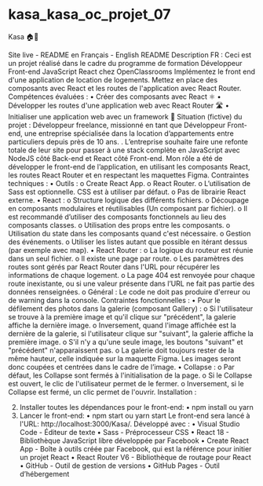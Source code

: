 # kasa_kasa_oc_projet_07

Kasa 🏠🏢
         
Site live - README en Français - English README
Description FR :
Ceci est un projet réalisé dans le cadre du programme de formation Développeur Front-end JavaScript React chez OpenClassrooms
Implémentez le front end d'une application de location de logements. Mettez en place des composants avec React et les routes de l'application avec React Router.
Compétences évaluées :
•	Créer des composants avec React ⚛️
•	Développer les routes d'une application web avec React Router 🛣️
•	Initialiser une application web avec un framework 🚀
Situation (fictive) du projet :
Développeur freelance, missionné en tant que Développeur Front-end, une entreprise spécialisée dans la location d’appartements entre particuliers depuis près de 10 ans. .
L’entreprise souhaite faire une refonte totale de leur site pour passer à une stack complète en JavaScript avec NodeJS côté Back-end et React côté Front-end.
Mon rôle a été de développer le front-end de l’application, en utilisant les composants React, les routes React Router et en respectant les maquettes Figma.
Contraintes techniques :
•	Outils :
o	Create React App.
o	React Router.
o	L’utilisation de Sass est optionnelle. CSS est à utiliser par défaut.
o	Pas de librairie React externe.
•	React :
o	Structure logique des différents fichiers.
o	Découpage en composants modulaires et réutilisables (Un composant par fichier).
o	Il est recommandé d’utiliser des composants fonctionnels au lieu des composants classes.
o	Utilisation des props entre les composants.
o	Utilisation du state dans les composants quand c'est nécessaire.
o	Gestion des événements.
o	Utiliser les listes autant que possible en itérant dessus (par exemple avec map).
•	React Router :
o	La logique du routeur est réunie dans un seul fichier.
o	Il existe une page par route.
o	Les paramètres des routes sont gérés par React Router dans l'URL pour récupérer les informations de chaque logement.
o	La page 404 est renvoyée pour chaque route inexistante, ou si une valeur présente dans l’URL ne fait pas partie des données renseignées.
o	Général : Le code ne doit pas produire d'erreur ou de warning dans la console.
Contraintes fonctionnelles :
•	Pour le défilement des photos dans la galerie (composant Gallery) :
o	Si l'utilisateur se trouve à la première image et qu'il clique sur "précédent", la galerie affiche la dernière image.
o	Inversement, quand l'image affichée est la dernière de la galerie, si l'utilisateur clique sur "suivant", la galerie affiche la première image.
o	S'il n'y a qu'une seule image, les boutons "suivant" et "précédent" n'apparaissent pas.
o	La galerie doit toujours rester de la même hauteur, celle indiquée sur la maquette Figma. Les images seront donc coupées et centrées dans le cadre de l’image.
•	Collapse :
o	Par défaut, les Collapse sont fermés à l'initialisation de la page.
o	Si le Collapse est ouvert, le clic de l'utilisateur permet de le fermer.
o	Inversement, si le Collapse est fermé, un clic permet de l'ouvrir.
Installation :

2.	Installer toutes les dépendances pour le front-end:
•	npm install ou yarn
3.	Lancer le front-end:
•	npm start ou yarn start
Le front-end sera lancé à l'URL: http://localhost:3000/Kasa/.
Développé avec :
•	Visual Studio Code - Éditeur de texte
•	Sass - Préprocesseur CSS
•	React 18 - Bibliothèque JavaScript libre développée par Facebook
•	Create React App - Boîte à outils créée par Facebook, qui est la référence pour initier un projet React
•	React Router V6 - Bibliothèque de routage pour React
•	GitHub - Outil de gestion de versions
•	GitHub Pages - Outil d’hébergement
